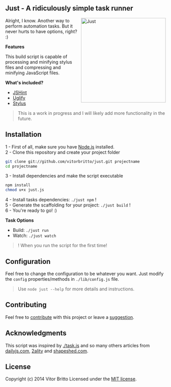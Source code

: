 ## Just - A ridiculously simple task runner

<img src="http://www.vitorbritto.com.br/just/assets/images/logo.png" alt="Just" align="right" height="266">

Alright, I know. Another way to perform automation tasks. But it never hurts to have options, right? :)

**Features**

This build script is capable of processing and minifying stylus files and compressing and minifying JavaScript files. 

**What's included?**

- [JSHint](https://npmjs.org/package/jshint)
- [Uglify](https://npmjs.org/package/uglify-js)
- [Stylus](https://npmjs.org/package/stylus)

> This is a work in progress and I will likely add more functionality in the future.

## Installation

1 - First of all, make sure you have [Node.js](http://nodejs.org/) installed. <br/>
2 - Clone this repository and create your project folder

```bash
git clone git://github.com/vitorbritto/just.git projectname
cd projectname
```

3 - Install dependencies and make the script executable

```bash
npm install
chmod u+x just.js
```

4 - Install tasks dependencies: `./just npm` ! <br/>
5 - Generate the scaffolding for your project: `./just build` ! <br/>
6 - You're ready to go! :)

**Task Options**

- Build: `./just run`
- Watch: `./just watch`


> ! When you run the script for the first time!

## Configuration
Feel free to change the configuration to be whatever you want. Just modify the `config` properties/methods in `./lib/config.js` file.

> Use `node just --help` for more details and instructions.

## Contributing
Feel free to [contribute](https://github.com/vitorbritto/just/pulls) with this project or leave a [suggestion](https://github.com/vitorbritto/just/issues).

## Acknowledgments
This script was inspired by [./task.js](https://gist.github.com/substack/8313379) and so many others articles from [dailyjs.com](http://dailyjs.com), [2ality](http://2ality.com) and [shapeshed.com](http://shapeshed.com).


## License
Copyright (c) 2014 Vitor Britto Licensed under the [MIT license](LICENSE).
